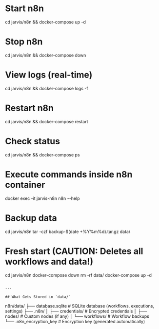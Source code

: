 # Start n8n
cd jarvis/n8n && docker-compose up -d

# Stop n8n
cd jarvis/n8n && docker-compose down

# View logs (real-time)
cd jarvis/n8n && docker-compose logs -f

# Restart n8n
cd jarvis/n8n && docker-compose restart

# Check status
cd jarvis/n8n && docker-compose ps

# Execute commands inside n8n container
docker exec -it jarvis-n8n n8n --help

# Backup data
cd jarvis/n8n
tar -czf backup-$(date +%Y%m%d).tar.gz data/

# Fresh start (CAUTION: Deletes all workflows and data!)
cd jarvis/n8n
docker-compose down
rm -rf data/
docker-compose up -d
```

---

## What Gets Stored in `data/`
```
n8n/data/
├── database.sqlite          # SQLite database (workflows, executions, settings)
├── .n8n/
│   ├── credentials/         # Encrypted credentials
│   ├── nodes/              # Custom nodes (if any)
│   └── workflows/          # Workflow backups
└── .n8n_encryption_key     # Encryption key (generated automatically)